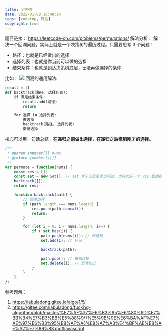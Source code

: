 ```yaml
---
title: 全排列
date: 2022-01-08 16:48:14
tags: [codetop, 算法]
copyright: true
---
```

题目链接：
https://leetcode-cn.com/problems/permutations/
解法分析：
解决一个回溯问题，实际上就是一个决策树的遍历过程。只需要思考 3 个问题：
- 路径：也就是已经做出的选择
- 选择列表：也就是你当前可以做的选择
- 结束条件：也就是到达决策树底层，无法再做选择的条件

比如：
![](https://cdn.jsdelivr.net/gh/Flower-F/picture@main/img/20220108172212.png)
回溯的通用解法:
```py
result = []
def backtrack(路径, 选择列表):
    if 满足结束条件:
        result.add(路径)
        return

    for 选择 in 选择列表:
        做选择
        backtrack(路径, 选择列表)
        撤销选择
```
核心可以用一句话总结：**在递归之前做出选择，在递归之后撤销刚才的选择。**

```js
/**
 * @param {number[]} nums
 * @return {number[][]}
 */
var permute = function(nums) {
    const res = [];
    const set = new Set(); // set 用于记录是否访问过，也可以开一个 vis 数组标记
    backtrack([]);
    return res;

    function backtrack(path) {
        // 回溯边界
        if (path.length === nums.length) {
            res.push(path.concat());
            return;
        }

        for (let i = 0; i < nums.length; i++) {
            if (!set.has(i)) {
                path.push(nums[i]); // 做选择
                set.add(i); // 标记

                backtrack(path);

                path.pop(); // 撤销选择
                set.delete(i); // 取消标记
            }
        }        
    }
};
```

参考题解：
1. https://labuladong.gitee.io/algo/1/5/
2. https://gitee.com/labuladong/fucking-algorithm/blob/master/%E7%AE%97%E6%B3%95%E6%80%9D%E7%BB%B4%E7%B3%BB%E5%88%97/%E5%9B%9E%E6%BA%AF%E7%AE%97%E6%B3%95%E8%AF%A6%E8%A7%A3%E4%BF%AE%E8%AE%A2%E7%89%88.md#javascript